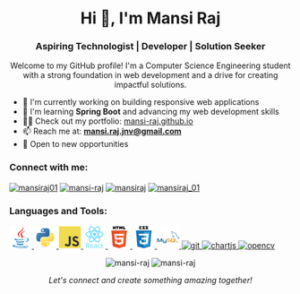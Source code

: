 <h1 align="center">Hi 👋, I'm Mansi Raj</h1>
<h3 align="center">Aspiring Technologist | Developer | Solution Seeker</h3>
<p align="center">Welcome to my GitHub profile! I'm a Computer Science Engineering student with a strong foundation in web development and a drive for creating impactful solutions.</p>

- 🔭 I'm currently working on building responsive web applications
- 🌱 I'm learning **Spring Boot** and advancing my web development skills
- 👨‍💻 Check out my portfolio: [mansi-raj.github.io](https://mansi-raj.github.io/Portfolio/)
- 📫 Reach me at: **mansi.raj.jnv@gmail.com**
- 💼 Open to new opportunities

<h3 align="left">Connect with me:</h3>
<p align="left">
<a href="https://linkedin.com/in/mansiraj01" target="blank"><img align="center" src="https://raw.githubusercontent.com/rahuldkjain/github-profile-readme-generator/master/src/images/icons/Social/linked-in-alt.svg" alt="mansiraj01" height="30" width="40" /></a>
<a href="https://stackoverflow.com/users/mansi-raj" target="blank"><img align="center" src="https://raw.githubusercontent.com/rahuldkjain/github-profile-readme-generator/master/src/images/icons/Social/stack-overflow.svg" alt="mansi-raj" height="30" width="40" /></a>
<a href="https://www.leetcode.com/mansiraj" target="blank"><img align="center" src="https://raw.githubusercontent.com/rahuldkjain/github-profile-readme-generator/master/src/images/icons/Social/leet-code.svg" alt="mansiraj" height="30" width="40" /></a>
<a href="https://discord.gg/mansiraj_01" target="blank"><img align="center" src="https://raw.githubusercontent.com/rahuldkjain/github-profile-readme-generator/master/src/images/icons/Social/discord.svg" alt="mansiraj_01" height="30" width="40" /></a>
</p>

<h3 align="left">Languages and Tools:</h3>
<p align="left"> 
<a href="https://www.java.com" target="_blank" rel="noreferrer"> <img src="https://raw.githubusercontent.com/devicons/devicon/master/icons/java/java-original.svg" alt="java" width="40" height="40"/> </a>
<a href="https://www.python.org" target="_blank" rel="noreferrer"> <img src="https://raw.githubusercontent.com/devicons/devicon/master/icons/python/python-original.svg" alt="python" width="40" height="40"/> </a>
<a href="https://developer.mozilla.org/en-US/docs/Web/JavaScript" target="_blank" rel="noreferrer"> <img src="https://raw.githubusercontent.com/devicons/devicon/master/icons/javascript/javascript-original.svg" alt="javascript" width="40" height="40"/> </a>
<a href="https://reactjs.org/" target="_blank" rel="noreferrer"> <img src="https://raw.githubusercontent.com/devicons/devicon/master/icons/react/react-original-wordmark.svg" alt="react" width="40" height="40"/> </a>
<a href="https://www.w3.org/html/" target="_blank" rel="noreferrer"> <img src="https://raw.githubusercontent.com/devicons/devicon/master/icons/html5/html5-original-wordmark.svg" alt="html5" width="40" height="40"/> </a>
<a href="https://www.w3schools.com/css/" target="_blank" rel="noreferrer"> <img src="https://raw.githubusercontent.com/devicons/devicon/master/icons/css3/css3-original-wordmark.svg" alt="css3" width="40" height="40"/> </a>
<a href="https://www.mysql.com/" target="_blank" rel="noreferrer"> <img src="https://raw.githubusercontent.com/devicons/devicon/master/icons/mysql/mysql-original-wordmark.svg" alt="mysql" width="40" height="40"/> </a>
<a href="https://git-scm.com/" target="_blank" rel="noreferrer"> <img src="https://www.vectorlogo.zone/logos/git-scm/git-scm-icon.svg" alt="git" width="40" height="40"/> </a>
<a href="https://www.chartjs.org" target="_blank" rel="noreferrer"> <img src="https://www.chartjs.org/media/logo-title.svg" alt="chartjs" width="40" height="40"/> </a>
<a href="https://opencv.org/" target="_blank" rel="noreferrer"> <img src="https://www.vectorlogo.zone/logos/opencv/opencv-icon.svg" alt="opencv" width="40" height="40"/> </a>
</p>

<div align="center">
  <img src="https://github-readme-stats.vercel.app/api/top-langs?username=mansi-raj&show_icons=true&locale=en&layout=compact&theme=dark" alt="mansi-raj" />
  <img src="https://github-readme-stats.vercel.app/api?username=mansi-raj&show_icons=true&locale=en&theme=dark" alt="mansi-raj" />
</div>

<p align="center">
  <i>Let's connect and create something amazing together!</i>
</p>
